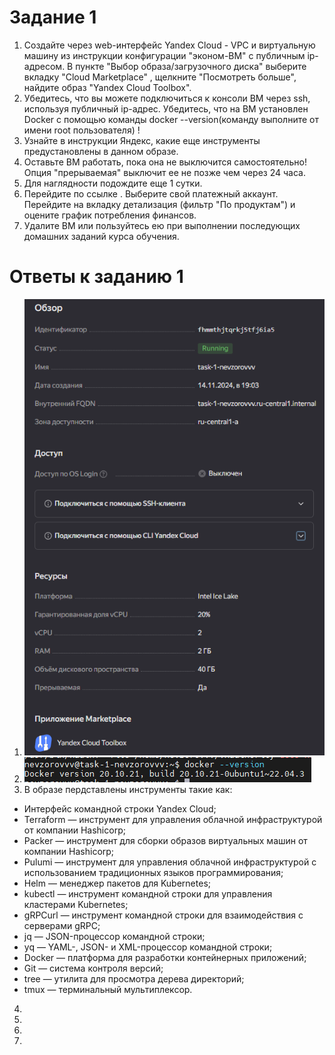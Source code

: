 # Задание 1

1. Создайте через web-интерфейс Yandex Cloud - VPC и виртуальную машину из инструкции конфигурации "эконом-ВМ" с публичным ip-адресом. В пункте "Выбор образа/загрузочного диска" выберите вкладку "Cloud Marketplace" , щелкните "Посмотреть больше", найдите образ "Yandex Cloud Toolbox".
2. Убедитесь, что вы можете подключиться к консоли ВМ через ssh, используя публичный ip-адрес. Убедитесь, что на ВМ установлен Docker с помощью команды docker --version(команду выполните от имени root пользователя) !
3. Узнайте в инструкции Яндекс, какие еще инструменты предустановлены в данном образе.
4. Оставьте ВМ работать, пока она не выключится самостоятельно! Опция "прерываемая" выключит ее не позже чем через 24 часа.
5. Для наглядности подождите еще 1 сутки.
6. Перейдите по ссылке . Выберите свой платежный аккаунт. Перейдите на вкладку детализация (фильтр "По продуктам") и оцените график потребления финансов.
7. Удалите ВМ или пользуйтесь ею при выполнении последующих домашних заданий курса обучения.

# Ответы к заданию 1

1. ![alt text](https://github.com/VN351/virt-01-basics/raw/main/images/task-1-1.png)
2. ![alt text](https://github.com/VN351/virt-01-basics/raw/main/images/task-1-2.png)
3. В образе пердставлены инструменты такие как:
  - Интерфейс командной строки Yandex Cloud;
  - Terraform — инструмент для управления облачной инфраструктурой от компании Hashicorp;
  - Packer — инструмент для сборки образов виртуальных машин от компании Hashicorp;
  - Pulumi — инструмент для управления облачной инфраструктурой с использованием традиционных языков программирования;
  - Helm — менеджер пакетов для Kubernetes;
  - kubectl — инструмент командной строки для управления кластерами Kubernetes;
  - gRPCurl — инструмент командной строки для взаимодействия с серверами gRPC;
  - jq — JSON-процессор командной строки;
  - yq — YAML-, JSON- и XML-процессор командной строки;
  - Docker — платформа для разработки контейнерных приложений;
  - Git — система контроля версий;
  - tree — утилита для просмотра дерева директорий;
  - tmux — терминальный мультиплексор.
4. 
5. 
6. 
7. 